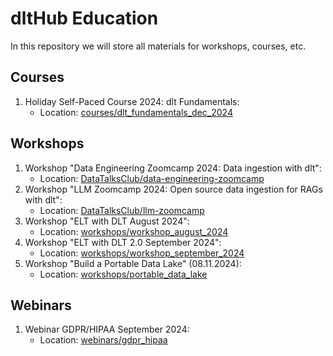 # dltHub Education

In this repository we will store all materials for workshops, courses, etc.

## Courses

1. Holiday Self-Paced Course 2024: dlt Fundamentals:
   - Location: [courses/dlt_fundamentals_dec_2024](courses/dlt_fundamentals_dec_2024)

## Workshops

1. Workshop "Data Engineering Zoomcamp 2024: Data ingestion with dlt":
   - Location: [DataTalksClub/data-engineering-zoomcamp](https://github.com/DataTalksClub/data-engineering-zoomcamp/blob/main/cohorts/2024/workshops/dlt.md)
1. Workshop "LLM Zoomcamp 2024: Open source data ingestion for RAGs with dlt":
   - Location: [DataTalksClub/llm-zoomcamp](https://github.com/DataTalksClub/llm-zoomcamp/blob/main/cohorts/2024/workshops/dlt.md)
1. Workshop "ELT with DLT August 2024":
   - Location: [workshops/workshop_august_2024](workshops/workshop_august_2024)
1. Workshop "ELT with DLT 2.0 September 2024":
   - Location: [workshops/workshop_september_2024](workshops/workshop_september_2024)
1. Workshop "Build a Portable Data Lake" (08.11.2024):
   - Location: [workshops/portable_data_lake](workshops/portable_data_lake) 

## Webinars
1. Webinar GDPR/HIPAA September 2024:
   - Location: [webinars/gdpr_hipaa](webinars/gdpr_hipaa)

